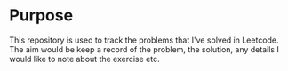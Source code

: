 # Purpose
This repository is used to track the problems that I've solved in Leetcode. The aim would be keep a record of the problem, the solution, any details I would like to note about the exercise etc.
